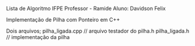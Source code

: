 Lista de Algoritmo IFPE
Professor - Ramide
Aluno: Davidson Felix

Implementação de Pilha com Ponteiro em C++

Dois arquivos;
pilha_ligada.cpp // arquivo testador do pilha.h
pilha_ligada.h // implementação da pilha
